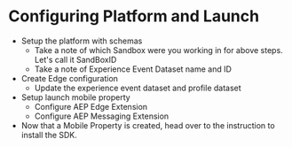 #  Configuring Platform and Launch

- Setup the platform with schemas
    - Take a note of which Sandbox were you working in for above steps. Let's call it SandBoxID
    - Take a note of Experience Event Dataset name and ID
- Create Edge configuration
    - Update the experience event dataset and profile dataset
- Setup launch mobile property
    - Configure AEP Edge Extension
    - Configure AEP Messaging Extension
- Now that a Mobile Property is created, head over to the instruction to install the SDK.
